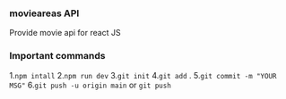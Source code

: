### movieareas API
Provide movie api for react JS
### Important commands

1.`npm intall`
2.`npm run dev`
3.`git init`
4.`git add` .
5.`git commit -m "YOUR MSG"`
6.`git push -u origin main` or `git push`